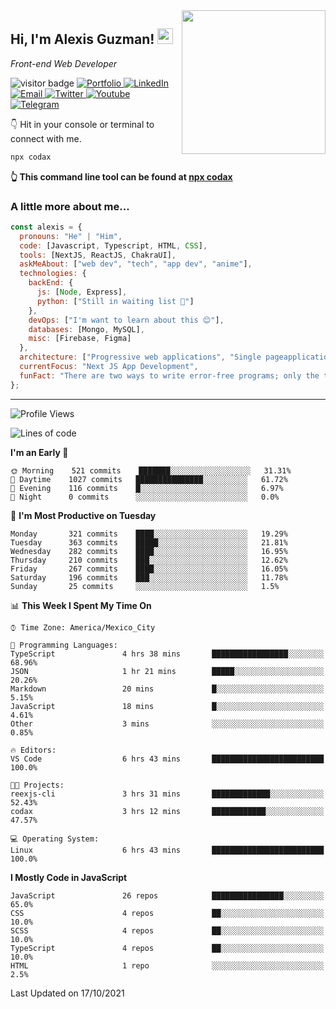 <img align='right' src="https://media.giphy.com/media/M9gbBd9nbDrOTu1Mqx/giphy.gif" width="230">
<h2>Hi, I'm Alexis Guzman! <img src="https://media.giphy.com/media/hvRJCLFzcasrR4ia7z/giphy.gif" width="25px"></h2>
<p><em>Front-end Web Developer</em></p>

<p>
  <img src="https://visitor-badge.glitch.me/badge?page_id=a12989x.a12989x&left_color=black&right_color=gray" alt="visitor badge"/>
  <a href='https://codaxx.ml/' target='_blank'>
    <img alt='Portfolio' src='https://img.shields.io/badge/Portfolio-black?logo=vercel&style=flat-square'>
  </a>
  <a href='https://linkedin.com/in/codax/' target='_blank'>
    <img alt='LinkedIn' src='https://img.shields.io/badge/LinkedIn-black?logo=LinkedIn&style=flat-square'>
  </a>
  <a href='mailto:codaxtech@gmail.com' target='_blank'>
    <img alt='Email' src='https://img.shields.io/badge/Email-black?logo=Gmail&style=flat-square'>
  </a>
  <a href='https://twitter.com/__codax__' target='_blank'>
    <img alt='Twitter' src='https://img.shields.io/badge/Twitter-black?logo=Twitter&style=flat-square'>
  </a>
  <a href='https://www.youtube.com/channel/UCMY0GhV1HuX4XdbgalC77VQ' target='_blank'>
    <img alt='Youtube' src='https://img.shields.io/badge/YouTube-black?logo=Youtube&style=flat-square'>
  </a>
  <a href='https://t.me/A12989x' target='_blank'>
    <img alt='Telegram' src='https://img.shields.io/badge/Telegram-black?logo=Telegram&logoColor=ffffff&style=flat-square'>
  </a>
</p>

👇 Hit in your console or terminal to connect with me.

```bash
npx codax
```
**👆 This command line tool can be found at [npx codax](https://github.com/a12989x/npx-codax)**

<h3>A little more about me...</h3>

```javascript
const alexis = {
  pronouns: "He" | "Him",
  code: [Javascript, Typescript, HTML, CSS],
  tools: [NextJS, ReactJS, ChakraUI],
  askMeAbout: ["web dev", "tech", "app dev", "anime"],
  technologies: {
    backEnd: {
      js: [Node, Express],
      python: ["Still in waiting list 🥲"]
    },
    devOps: ["I'm want to learn about this 😊"],
    databases: [Mongo, MySQL],
    misc: [Firebase, Figma]
  },
  architecture: ["Progressive web applications", "Single pageapplications"],
  currentFocus: "Next JS App Development",
  funFact: "There are two ways to write error-free programs; only the third one works"
};
```

---

<!--START_SECTION:waka-->
![Profile Views](http://img.shields.io/badge/Profile%20Views-0-blue)

![Lines of code](https://img.shields.io/badge/From%20Hello%20World%20I%27ve%20Written-1.0%20million%20lines%20of%20code-blue)

**I'm an Early 🐤** 

```text
🌞 Morning    521 commits    ███████░░░░░░░░░░░░░░░░░░   31.31% 
🌆 Daytime    1027 commits   ███████████████░░░░░░░░░░   61.72% 
🌃 Evening    116 commits    █░░░░░░░░░░░░░░░░░░░░░░░░   6.97% 
🌙 Night      0 commits      ░░░░░░░░░░░░░░░░░░░░░░░░░   0.0%

```
📅 **I'm Most Productive on Tuesday** 

```text
Monday       321 commits    ████░░░░░░░░░░░░░░░░░░░░░   19.29% 
Tuesday      363 commits    █████░░░░░░░░░░░░░░░░░░░░   21.81% 
Wednesday    282 commits    ████░░░░░░░░░░░░░░░░░░░░░   16.95% 
Thursday     210 commits    ███░░░░░░░░░░░░░░░░░░░░░░   12.62% 
Friday       267 commits    ████░░░░░░░░░░░░░░░░░░░░░   16.05% 
Saturday     196 commits    ███░░░░░░░░░░░░░░░░░░░░░░   11.78% 
Sunday       25 commits     ░░░░░░░░░░░░░░░░░░░░░░░░░   1.5%

```


📊 **This Week I Spent My Time On** 

```text
⌚︎ Time Zone: America/Mexico_City

💬 Programming Languages: 
TypeScript               4 hrs 38 mins       █████████████████░░░░░░░░   68.96% 
JSON                     1 hr 21 mins        █████░░░░░░░░░░░░░░░░░░░░   20.26% 
Markdown                 20 mins             █░░░░░░░░░░░░░░░░░░░░░░░░   5.15% 
JavaScript               18 mins             █░░░░░░░░░░░░░░░░░░░░░░░░   4.61% 
Other                    3 mins              ░░░░░░░░░░░░░░░░░░░░░░░░░   0.85%

🔥 Editors: 
VS Code                  6 hrs 43 mins       █████████████████████████   100.0%

🐱‍💻 Projects: 
reexjs-cli               3 hrs 31 mins       █████████████░░░░░░░░░░░░   52.43% 
codax                    3 hrs 12 mins       ████████████░░░░░░░░░░░░░   47.57%

💻 Operating System: 
Linux                    6 hrs 43 mins       █████████████████████████   100.0%

```

**I Mostly Code in JavaScript** 

```text
JavaScript               26 repos            ████████████████░░░░░░░░░   65.0% 
CSS                      4 repos             ██░░░░░░░░░░░░░░░░░░░░░░░   10.0% 
SCSS                     4 repos             ██░░░░░░░░░░░░░░░░░░░░░░░   10.0% 
TypeScript               4 repos             ██░░░░░░░░░░░░░░░░░░░░░░░   10.0% 
HTML                     1 repo              ░░░░░░░░░░░░░░░░░░░░░░░░░   2.5%

```



 Last Updated on 17/10/2021
<!--END_SECTION:waka-->
